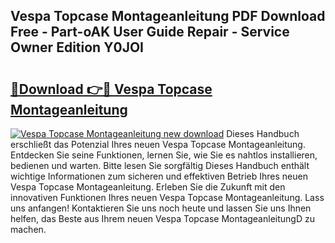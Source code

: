 ## Vespa Topcase Montageanleitung PDF Download Free - Part-oAK User Guide Repair - Service Owner Edition Y0JOI

# <h2><a href="http://df7cccb.blite.top/?on=Vespa+Topcase+Montageanleitung">🔗Download 👉🔴 Vespa Topcase Montageanleitung</a></h2>

[![Vespa Topcase Montageanleitung new download](https://i.imgur.com/lujVjoI.png)](http://df7cccb.blite.top/?on=Vespa+Topcase+Montageanleitung)
Dieses Handbuch erschließt das Potenzial Ihres neuen Vespa Topcase Montageanleitung. Entdecken Sie seine Funktionen, lernen Sie, wie Sie es nahtlos installieren, bedienen und warten. Bitte lesen Sie sorgfältig Dieses Handbuch enthält wichtige Informationen zum sicheren und effektiven Betrieb Ihres neuen Vespa Topcase Montageanleitung. Erleben Sie die Zukunft mit den innovativen Funktionen Ihres neuen Vespa Topcase Montageanleitung. Lass uns anfangen! Kontaktieren Sie uns noch heute und lassen Sie uns Ihnen helfen, das Beste aus Ihrem neuen Vespa Topcase MontageanleitungD zu machen.
